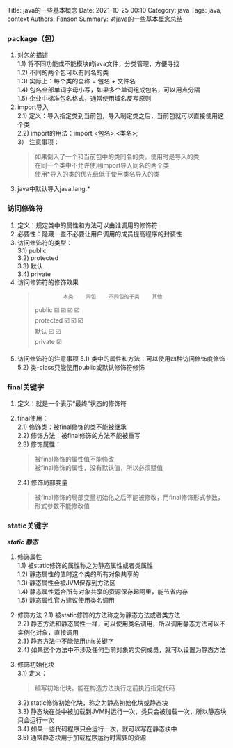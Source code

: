 Title: java的一些基本概念
Date: 2021-10-25 00:10
Category: java
Tags: java, context
Authors: Fanson
Summary: 对java的一些基本概念总结


### package（包）
1) 对包的描述  
   1.1) 将不同功能或不能模块的java文件，分类管理，方便寻找  
   1.2) 不同的两个包可以有同名的类  
   1.3) 实际上：每个类的全称 = 包名 + 文件名  
   1.4) 包名全部单词字母小写，如果多个单词组成包名，可以用点分隔  
   1.5) 企业中标准包名格式，通常使用域名反写原则  
2) import导入   
   2.1) 定义：导入指定类到当前包，导入制定类之后，当前包就可以直接使用这个类  
   2.2) import的用法：import <包名>.<类名>;  
3） 注意事项：  
    > 如果倒入了一个和当前包中的类同名的类，使用时是导入的类  
    > 在同一个类中不允许使用import导入同名的两个类  
    > 使用*导入的类的优先级低于使用类名导入的类
4) java中默认导入java.lang.*
   

### 访问修饰符
1) 定义：规定类中的属性和方法可以由谁调用的修饰符
2) 必要性：隐藏一些不必要让用户调用的成员提高程序的封装性
3) 访问修饰符的类型：  
   3.1) public  
   3.2) protected  
   3.3) 默认  
   3.4) private
4) 访问修饰符的修饰效果
   >              本类    同包    不同包的子类    其他  
   > public        ☑️      ☑️        ☑️            ☑️  
   > protected     ☑️      ☑️        ☑️    
   > 默认          ☑️       ☑️   
   > private       ☑️  
5) 访问修饰符的注意事项
   5.1) 类中的属性和方法：可以使用四种访问修饰度修饰
   5.2) 类-class只能使用public或默认修饰符修饰


### final关键字
1) 定义：就是一个表示“最终”状态的修饰符
2) final使用：  
   2.1) 修饰类：被final修饰的类不能被继承  
   2.2) 修饰方法：被final修饰的方法不能被重写  
   2.3) 修饰属性：  
      > 被final修饰的属性值不能修改  
      > 被final修饰的属性，没有默认值，所以必须赋值    

   2.4) 修饰局部变量
      > 被final修饰的局部变量初始化之后不能被修改，用final修饰形式参数，形式参数不能修改值


### static关键字
***static 静态***
1) 修饰属性  
   1.1) 被static修饰的属性称之为静态属性或者类属性  
   1.2) 静态属性的值时这个类的所有对象共享的  
   1.3) 静态属性会被JVM保存到方法区  
   1.4) 静态属性适合所有对象共享的资源保存起阿里，能节省内存  
   1.5) 静态属性官方建议使用类名调用  
2) 修饰方法
   2.1) 被static修饰的方法称之为静态方法或者类方法   
   2.2) 静态方法和静态属性一样，可以使用类名调用，所以调用静态方法可以不实例化对象，直接调用  
   2.3) 静态方法中不能使用this关键字  
   2.4) 如果这个方法中不涉及任何当前对象的实例成员，就可以设置为静态方法  
3) 修饰初始化块  
   3.1) 定义：  
      > 编写初始化块，能在构造方法执行之前执行指定代码    

   3.2) static修饰初始化块，称之为静态初始化块或静态块   
   3.3) 静态块在类中被加载到JVM时运行一次，类只会被加载一次，所以静态块只会运行一次  
   3.4) 如果一些代码程序只会运行一次，就可以写在静态块中  
   3.5) 通常静态块用于加载程序运行时需要的资源  